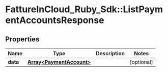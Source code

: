 # FattureInCloud_Ruby_Sdk::ListPaymentAccountsResponse

## Properties

| Name | Type | Description | Notes |
| ---- | ---- | ----------- | ----- |
| **data** | [**Array&lt;PaymentAccount&gt;**](PaymentAccount.md) |  | [optional] |

